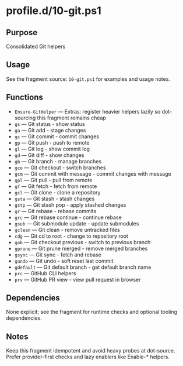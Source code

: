 profile.d/10-git.ps1
====================

Purpose
-------
Consolidated Git helpers

Usage
-----
See the fragment source: `10-git.ps1` for examples and usage notes.

Functions
---------
- `Ensure-GitHelper` — Extras: register heavier helpers lazily so dot-sourcing this fragment remains cheap
- `gs` — Git status - show status
- `ga` — Git add - stage changes
- `gc` — Git commit - commit changes
- `gp` — Git push - push to remote
- `gl` — Git log - show commit log
- `gd` — Git diff - show changes
- `gb` — Git branch - manage branches
- `gco` — Git checkout - switch branches
- `gcm` — Git commit with message - commit changes with message
- `gpl` — Git pull - pull from remote
- `gf` — Git fetch - fetch from remote
- `gcl` — Git clone - clone a repository
- `gsta` — Git stash - stash changes
- `gstp` — Git stash pop - apply stashed changes
- `gr` — Git rebase - rebase commits
- `grc` — Git rebase continue - continue rebase
- `gsub` — Git submodule update - update submodules
- `gclean` — Git clean - remove untracked files
- `cdg` — Git cd to root - change to repository root
- `gob` — Git checkout previous - switch to previous branch
- `gprune` — Git prune merged - remove merged branches
- `gsync` — Git sync - fetch and rebase
- `gundo` — Git undo - soft reset last commit
- `gdefault` — Git default branch - get default branch name
- `prc` — GitHub CLI helpers
- `prv` — GitHub PR view - view pull request in browser

Dependencies
------------
None explicit; see the fragment for runtime checks and optional tooling dependencies.

Notes
-----
Keep this fragment idempotent and avoid heavy probes at dot-source. Prefer provider-first checks and lazy enablers like Enable-* helpers.
